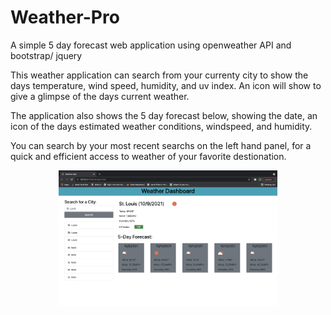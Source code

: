 # Weather-Pro
A simple 5 day forecast web application using openweather API and bootstrap/ jquery

This weather application can search from your currenty city to show the days temperature, wind speed, humidity, and uv index.
An icon will show to give a glimpse of the days current weather.

The application also shows the 5 day forecast below, showing the date, an icon of the days estimated weather conditions, windspeed, and humidity. 

You can search by your most recent searchs on the left hand panel, for a quick and efficient access to weather of your favorite destionation. 


<p align="center">
  <img src="assets/images/Screen Shot 2021-10-09 at 4.19.11 PM.png" width="350" title="hover text" alt="A 5 Day weather Forecast Dashboard">
</p>
